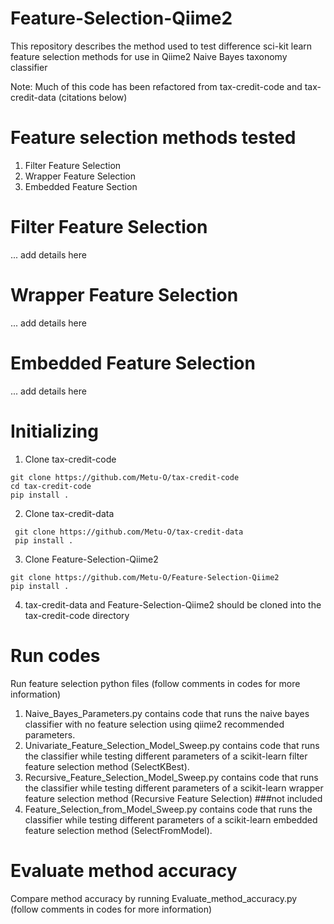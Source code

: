 # Feature-Selection-Qiime2

This repository describes the method used to test difference sci-kit learn feature selection methods for use in Qiime2 Naive Bayes taxonomy classifier

Note: Much of this code has been refactored from tax-credit-code and tax-credit-data (citations below)

# Feature selection methods tested

1. Filter Feature Selection
3. Wrapper Feature Selection
4. Embedded Feature Section 

# Filter Feature Selection
... add details here

# Wrapper Feature Selection
... add details here

# Embedded Feature Selection
... add details here 

# Initializing 
1. Clone tax-credit-code 

  ```
  git clone https://github.com/Metu-O/tax-credit-code
  cd tax-credit-code
  pip install .
  ```

2. Clone tax-credit-data

 ```
  git clone https://github.com/Metu-O/tax-credit-data
  pip install .
  ```
  
3. Clone Feature-Selection-Qiime2

  ```
  git clone https://github.com/Metu-O/Feature-Selection-Qiime2
  pip install .
  ```

4. tax-credit-data and Feature-Selection-Qiime2 should be cloned into the tax-credit-code directory

# Run codes 

Run feature selection python files (follow comments in codes for more information)
1. Naive_Bayes_Parameters.py contains code that runs the naive bayes classifier with no feature selection using qiime2 recommended parameters.
2. Univariate_Feature_Selection_Model_Sweep.py contains code that runs the classifier while testing different parameters of a scikit-learn filter feature selection method (SelectKBest).
3. Recursive_Feature_Selection_Model_Sweep.py contains code that runs the classifier while testing different parameters of a scikit-learn wrapper feature selection method (Recursive Feature Selection) ###not included
4. Feature_Selection_from_Model_Sweep.py contains code that runs the classifier while testing different parameters of a scikit-learn embedded feature selection method (SelectFromModel).

# Evaluate method accuracy

Compare method accuracy by running Evaluate_method_accuracy.py (follow comments in codes for more information)
